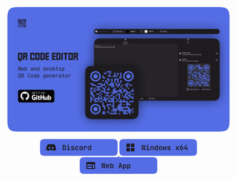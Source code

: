 ![cover](/assets/cover.png)

<p align="center">
  <a href="https://alexrintt.io/r/discord">
    <img src="/assets/discordbtn.png" />
  </a>
  <a href="/releases">
    <img src="/assets/windowsbtn.png" />
  </a>
  <a href="https://alexrintt.io/r/qrcodeweb">
    <img src="/assets/webappbtn.png" />
  </a>
</p>
